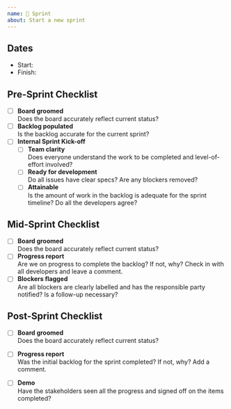 ```yaml
---
name: 🏁 Sprint
about: Start a new sprint
---
```


## Dates

* Start: 
* Finish: 
<!-- Add any other important dates here. Demos, deadlines, deployments, etc. -->

## Pre-Sprint Checklist

* [ ] **Board groomed**  
  Does the board accurately reflect current status?
* [ ] **Backlog populated**  
  Is the backlog accurate for the current sprint?
* [ ] **Internal Sprint Kick-off**  
  * [ ] **Team clarity**  
    Does everyone understand the work to be completed and level-of-effort involved?
  * [ ] **Ready for development**  
    Do all issues have clear specs? Are any blockers removed?
  * [ ] **Attainable**  
    Is the amount of work in the backlog is adequate for the sprint timeline? Do all the developers agree?

## Mid-Sprint Checklist

* [ ] **Board groomed**  
  Does the board accurately reflect current status?
* [ ] **Progress report**  
  Are we on progress to complete the backlog? If not, why? Check in with all developers and leave a comment.
* [ ] **Blockers flagged**  
  Are all blockers are clearly labelled and has the responsible party notified? Is a follow-up necessary?

## Post-Sprint Checklist

* [ ] **Board groomed**  
  Does the board accurately reflect current status?
* [ ] **Progress report**  
  Was the initial backlog for the sprint completed? If not, why? Add a comment.
* [ ] **Demo**  
  Have the stakeholders seen all the progress and signed off on the items completed?

